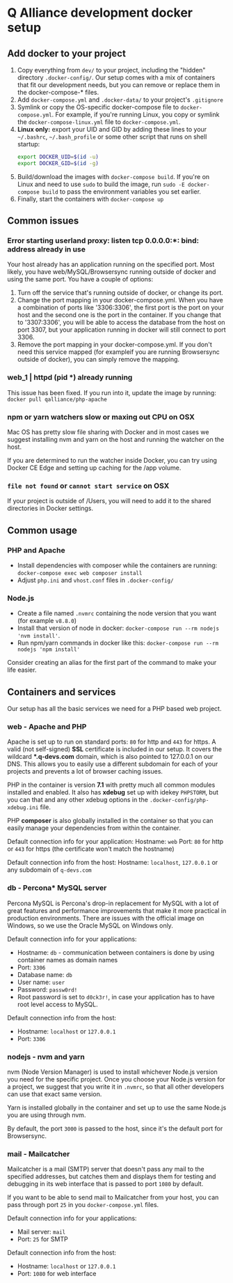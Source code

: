 # Q Alliance development docker setup

## Add docker to your project
1. Copy everything from `dev/` to your project, including the "hidden" directory `.docker-config/`. Our setup comes with a mix of containers that fit our development needs, but you can remove or replace them in the docker-compose-* files.
1. Add `docker-compose.yml` and `.docker-data/` to your project's `.gitignore`
1. Symlink or copy the OS-specific docker-compose file to `docker-compose.yml`. For example, if you're running Linux, you copy or symlink the `docker-compose-linux.yml` file to `docker-compose.yml`.
1. __Linux only:__ export your UID and GID by adding these lines to your `~/.bashrc`, `~/.bash_profile` or some other script that runs on shell startup:
    ```bash
    export DOCKER_UID=$(id -u)
    export DOCKER_GID=$(id -g)
    ```
1. Build/download the images with `docker-compose build`. If you're on Linux and need to use `sudo` to build the image, run `sudo -E docker-compose build` to pass the environment variables you set earlier.
1. Finally, start the containers with `docker-compose up`

## Common issues

### Error starting userland proxy: listen tcp 0.0.0.0:*: bind: address already in use
Your host already has an application running on the specified port. Most likely, you have web/MySQL/Browsersync running outside of docker and using the same port. You have a couple of options:
1. Turn off the service that's running outside of docker, or change its port.
1. Change the port mapping in your docker-compose.yml. When you have a combination of ports like '3306:3306', the first port is the port on your host and the second one is the port in the container. If you change that to '3307:3306', you will be able to access the database from the host on port 3307, but your application running in docker will still connect to port 3306.
1. Remove the port mapping in your docker-compose.yml. If you don't need this service mapped (for exampleif you are running Browsersync outside of docker), you can simply remove the mapping.

### web_1 | httpd (pid *) already running
This issue has been fixed. If you run into it, update the image by running: `docker pull qalliance/php-apache`

### npm or yarn watchers slow or maxing out CPU on OSX
Mac OS has pretty slow file sharing with Docker and in most cases we suggest installing nvm and yarn on the host and running the watcher on the host.

If you are determined to run the watcher inside Docker, you can try using Docker CE Edge and setting up caching for the /app volume.

### `file not found` or `cannot start service` on OSX
If your project is outside of /Users, you will need to add it to the shared directories in Docker settings.

## Common usage

### PHP and Apache
  * Install dependencies with composer while the containers are running: `docker-compose exec web composer install`
  * Adjust `php.ini` and `vhost.conf` files in `.docker-config/`

### Node.js
  * Create a file named `.nvmrc` containing the node version that you want (for example `v8.8.0`)
  * Install that version of node in docker: `docker-compose run --rm nodejs 'nvm install'`.
  * Run npm/yarn commands in docker like this: `docker-compose run --rm nodejs 'npm install'`

Consider creating an alias for the first part of the command to make your life easier.

## Containers and services
Our setup has all the basic services we need for a PHP based web project.

### web - Apache and PHP
Apache is set up to run on standard ports: `80` for http and `443` for https. A valid (not self-signed) __SSL__ certificate is included in our setup. It covers the wildcard __*.q-devs.com__ domain, which is also pointed to 127.0.0.1 on our DNS. This allows you to easily use a different subdomain for each of your projects and prevents a lot of browser caching issues.

PHP in the container is version __7.1__ with pretty much all common modules installed and enabled. It also has __xdebug__ set up with idekey `PHPSTORM`, but you can that and any other xdebug options in the `.docker-config/php-xdebug.ini` file.

PHP __composer__ is also globally installed in the container so that you can easily manage your dependencies from within the container.

Default connection info for your application:
Hostname: `web`
Port: `80` for http or `443` for https (the certificate won't match the hostname)

Default connection info from the host:
Hostname: `localhost`, `127.0.0.1` or any subdomain of `q-devs.com`

### db - Percona* MySQL server
Percona MySQL is Percona's drop-in replacement for MySQL with a lot of great features and performance improvements that make it more practical in production environments. There are issues with the official image on Windows, so we use the Oracle MySQL on Windows only.

Default connection info for your applications:
  * Hostname: `db` - communication between containers is done by using container names as domain names
  * Port: `3306`
  * Database name: `db`
  * User name: `user`
  * Password: `passw0rd!`
  * Root password is set to `d0ck3r!`, in case your application has to have root level access to MySQL.

Default connection info from the host:
  * Hostname: `localhost` or `127.0.0.1`
  * Port: `3306`

### nodejs - nvm and yarn
nvm (Node Version Manager) is used to install whichever Node.js version you need for the specific project. Once you choose your Node.js version for a project, we suggest that you write it in `.nvmrc`, so that all other developers can use that exact same version.

Yarn is installed globally in the container and set up to use the same Node.js you are using through nvm.

By default, the port `3000` is passed to the host, since it's the default port for Browsersync.

### mail - Mailcatcher
Mailcatcher is a mail (SMTP) server that doesn't pass any mail to the specified addresses, but catches them and displays them for testing and debugging in its web interface that is passed to port `1080` by default.

If you want to be able to send mail to Mailcatcher from your host, you can pass through port `25` in you `docker-compose.yml` files.

Default connection info for your applications:
  * Mail server: `mail`
  * Port: `25` for SMTP

Default connection info from the host:
  * Hostname: `localhost` or `127.0.0.1`
  * Port: `1080` for web interface
